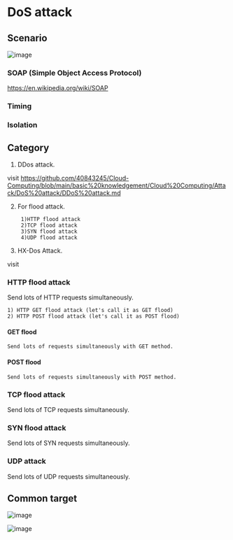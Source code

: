 # DoS attack
## Scenario
![image](https://user-images.githubusercontent.com/75050655/227116036-419148b6-4ab5-48a5-9a42-b78a21f3c024.png)

### SOAP (Simple Object Access Protocol)

https://en.wikipedia.org/wiki/SOAP

### Timing

### Isolation

## Category

1. DDos attack.

visit 
https://github.com/40843245/Cloud-Computing/blob/main/basic%20knowledgement/Cloud%20Computing/Attack/DoS%20attack/DDoS%20attack.md

2. For flood attack.
    
        1)HTTP flood attack
        2)TCP flood attack
        3)SYN flood attack
        4)UDP flood attack

3. HX-Dos Attack.

visit

### HTTP flood attack
Send lots of HTTP requests simultaneously.

    1) HTTP GET flood attack (let's call it as GET flood) 
    2) HTTP POST flood attack (let's call it as POST flood)
    
#### GET flood
  
    Send lots of requests simultaneously with GET method.
    
#### POST flood
  
    Send lots of requests simultaneously with POST method.
    
    
### TCP flood attack
Send lots of TCP requests simultaneously.

### SYN flood attack
Send lots of SYN requests simultaneously.

### UDP attack
Send lots of UDP requests simultaneously.

## Common target
![image](https://user-images.githubusercontent.com/75050655/227119939-be00b0ee-0c6f-45c3-a245-3a8a1c45155a.png)

![image](https://user-images.githubusercontent.com/75050655/227119987-1978c54d-17e6-4e85-9d24-8cfaa32b26ed.png)


